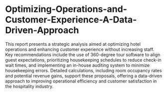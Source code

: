 # Optimizing-Operations-and-Customer-Experience-A-Data-Driven-Approach
This report presents a strategic analysis aimed at optimizing hotel operations and enhancing customer experience without increasing staff. Key recommendations include the use of 360-degree tour software to align guest expectations, prioritizing housekeeping schedules to reduce check-in wait times, and implementing an in-house auditing system to minimize housekeeping errors. Detailed calculations, including room occupancy rates and potential revenue gains, support these proposals, offering a data-driven approach to improving operational efficiency and customer satisfaction in the hospitality industry.
